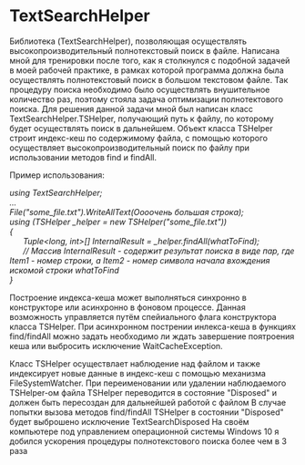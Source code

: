 # TextSearchHelper

Библиотека (TextSearchHelper), позволяющая осуществлять высокопроизводительный полнотекстовый поиск в файле. Написана мной для тренировки после того, как я столкнулся с подобной задачей в моей рабочей практике, в рамках которой программа должна была осуществлять полнотекстовый поиск в большом текстовом файле. Так процедуру поиска необходимо было осуществлять внушительное количество раз, поэтому стояла задача оптимизации полнотектового поиска.
Для решения данной задачи мной был написан класс TextSearchHelper.TSHelper, получающий путь к файлу, по которому будет осуществлять поиск в дальнейшем. Объект класса TSHelper строит индекс-кеш по содержимому файла, с помощью которого осуществляет высокопроизводительный поиск по файлу при использовании методов find и findAll.

Пример использования:

*using TextSearchHelper;*  
*...*  
*File("some_file.txt").WriteAllText(Оооочень большая строка);*  
*using (TSHelper _helper = new TSHelper("some_file.txt"))*  
*{*  
&nbsp;&nbsp;&nbsp;&nbsp;&nbsp;&nbsp;*Tuple<long, int>[] InternalResult = _helper.findAll(whatToFind);*    
&nbsp;&nbsp;&nbsp;&nbsp;&nbsp;&nbsp;*// Массив InternalResult - содержит результат поиска в виде пар, где Item1 - номер строки, а Item2 - номер символа начала вхождения искомой строки whatToFind*  
*}*  

Построение индекса-кеша может выполняться синхронно в конструкторе или асинхронно в фоновом процессе. Данная возможность управляется путём спейиального флага конструктора класса TSHelper. При асинхронном пострении инлекса-кеша в функциях find/findAll можно задать необходимо ли ждать завершение поятроения кеша или выбросить исключение WaitCacheException.


Класс TSHelper осуществлает наблюдение над файлом и также индексирует новые данные в индекс-кеш с помощью механизма FileSystemWatcher. 
При переименовании или удалении наблюдаемого TSHelper-ом файла TSHelper переводится в состояние "Disposed" и должен быть пересоздан для дальнейшей работой с файлом
В случае попытки вызова методов find/findAll TSHelper в состоянии "Disposed" будет выброшено исключение TextSearchDisposed
На своём компьютере под управлением операционной системы Windows 10 я добился ускорения процедуры полнотекстового поиска более чем в 3 раза
